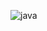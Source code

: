 ![java](https://user-images.githubusercontent.com/128472454/226677834-90986e00-b0ca-4fab-bb15-862dc3aa4970.jpg)
